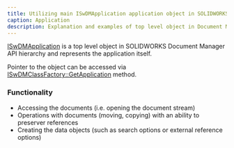 ```yaml
---
title: Utilizing main ISwDMApplication application object in SOLIDWORKS Document Manager API
caption: Application
description: Explanation and examples of top level object in Document Manager API ISwDMApplication
---
```

[ISwDMApplication](https://help.solidworks.com/2017/english/api/swdocmgrapi/solidworks.interop.swdocumentmgr~solidworks.interop.swdocumentmgr.iswdmapplication.html) is a top level object in SOLIDWORKS Document Manager API hierarchy and represents the application itself.

Pointer to the object can be accessed via [ISwDMClassFactory::GetApplication](https://help.solidworks.com/2017/english/api/swdocmgrapi/SOLIDWORKS.Interop.swdocumentmgr~SOLIDWORKS.Interop.swdocumentmgr.ISwDMClassFactory~GetApplication.html) method.

### Functionality

* Accessing the documents (i.e. opening the document stream)
* Operations with documents (moving, copying) with an ability to preserver references
* Creating the data objects (such as search options or external reference options)